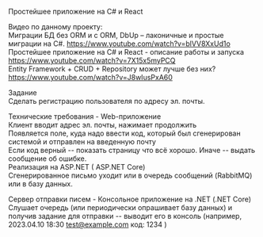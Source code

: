 Простейшее приложение на C# и React

Видео по данному проекту:<br>
Миграции БД без ORM и с ORM, DbUp – лаконичные и простые миграции на C#.  https://www.youtube.com/watch?v=blVV8XxUd1o <br>
Простейшее приложение на C# и React - описание работы и запуска  https://www.youtube.com/watch?v=7X15x5myPCQ <br>
Entity Framework + CRUD + Repository может лучше без них?    https://www.youtube.com/watch?v=J8wIusPxA60 <br>




Задание<br>
Сделать регистрацию пользователя по адресу эл. почты.<br>

Технические требования - Web-приложение<br>
Клиент вводит адрес эл. почты, нажимает продолжить<br>
Появляется поле, куда надо ввести код, который был сгенерирован системой и отправлен на введенную почту<br>
Если код верный -- показать страницу что всё хорошо. Иначе -- выдать сообщение об ошибке.<br>
Реализация на ASP.NET ( ASP.NET Core)<br>
Сгенерированное письмо уходит или в очередь сообщений (RabbitMQ) или в базу данных.<br>

Сервер отправки писем - Консольное приложение на .NET (.NET Core)<br>
Слушает очередь (или периодически опрашивает базу данных) и получив задание для отправки -- выводит его в консоль (например, 2023.04.10 18:30 test@example.com код: 1234 )<br>
